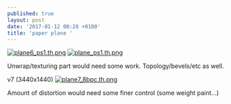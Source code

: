 ```yaml
---
published: true
layout: post
date: '2017-01-12 00:28 +0100'
title: 'paper plane '
---
```

[![plane6_ps1.th.png](https://cdn.scrot.moe/images/2017/01/12/plane6_ps1.th.png)](https://cdn.scrot.moe/images/2017/01/12/plane6_ps1.png) 
[![plane_ps1.th.png](https://cdn.scrot.moe/images/2017/01/12/plane_ps1.th.png)](https://cdn.scrot.moe/images/2017/01/12/plane_ps1.png)

Unwrap/texturing part would need some work. Topology/bevels/etc as well.

v7 (3440x1440)
[![plane7_8bpc.th.png](https://cdn.scrot.moe/images/2017/01/12/plane7_8bpc.th.png)](https://cdn.scrot.moe/images/2017/01/12/plane7_8bpc.png)

Amount of distortion would need some finer control (some weight paint...)
